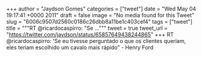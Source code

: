 
+++
author = "Jaydson Gomes"
categories = ["tweet"]
date = "Wed May 04 19:17:41 +0000 2011"
draft = false
image = "No media found for this Tweet"
slug = "6006c9507d2560c0186c26dbb8a11be1c403cef4"
tags = ["tweet"]
title = """RT @ricardocaspirro: "Se ..."""
tweet = true
tweet_url = "https://twitter.com/jaydson/status/65857649438244865"
+++
RT @ricardocaspirro: 'Se eu tivesse perguntado o que os clientes  queriam, eles teriam escolhido um cavalo mais rápido" - Henry Ford
